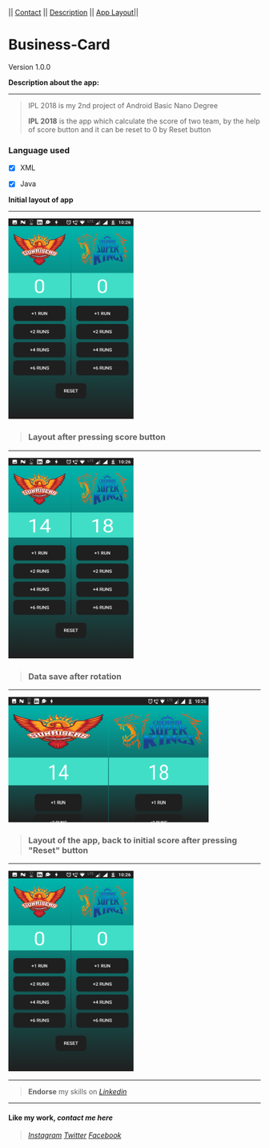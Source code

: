 || [Contact](#contact-me)      ||      [Description](#description-here)  ||    [App Layout](#app-layout)||

# Business-Card
Version 1.0.0


<a name="description-here"></a> **Description about the app:**
***
>IPL 2018 is my 2nd project of Android Basic Nano Degree
>
>**IPL 2018** is the app which calculate the score of two team, by the help of score button and it can be reset to 0 by Reset button


### Language used
- [x] XML
- [x] Java


<a name="app-layout"></a> **Initial layout of app**
***
<img src="app/src/main/res/drawable/initial.png" width="250" height="400">


>### Layout after pressing score button
***
<img src="app/src/main/res/drawable/afterscore.png" width="250" height="400">


>### Data save after rotation
***
<img src="app/src/main/res/drawable/afterrotation.png" width="400" height="250">


>### Layout of the app, back to initial score after pressing "Reset" button
***
<img src="app/src/main/res/drawable/initial.png" width="250" height="400">

***
>**Endorse** my skills on *[Linkedin](https://www.linkedin.com/in/imadianand/)*

***

#### **Like my work**,<a name="contact-me"></a> *contact me here*
>*[Instagram](https://www.instagram.com/imadianand/) [Twitter](https://twitter.com/imadianand) [Facebook](https://www.facebook.com/imadianand)*

